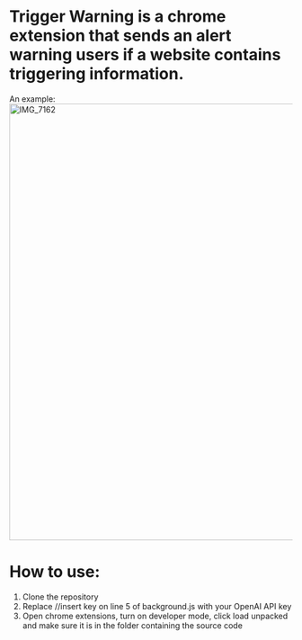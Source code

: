 # Trigger Warning is a chrome extension that sends an alert warning users if a website contains triggering information. 

An example:
<img width="776" alt="IMG_7162" src="https://github.com/cindy-x-liang/trigger-warning/assets/67083541/07d5abad-4d82-478e-b6e2-c61cc488b13e">


# How to use: 
1. Clone the repository
2. Replace //insert key on line 5 of background.js with your OpenAI API key
3. Open chrome extensions, turn on developer mode, click load unpacked and make sure it is in the folder containing the source code

